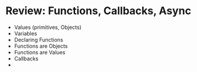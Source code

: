 # Review: Functions, Callbacks, Async
* Values (primitives, Objects)
* Variables
* Declaring Functions
* Functions are Objects
* Functions are Values
* Callbacks
*
